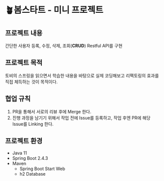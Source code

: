 # 🪴봄스타트 - 미니 프로젝트	

## 프로젝트 내용

간단한 사용자 등록, 수정, 삭제, 조회(<strong>CRUD</strong>) Restful API를 구현

## 프로젝트 목적

토비의 스프링을 읽으면서 학습한 내용을 바탕으로 실제 코딩해보고 리팩토링의 효과를 직접 체득하는 것이 목적이다.

## 협업 규칙

1. PR을 통해서 서로의 리뷰 후에 Merge 한다.
2. 진행 과정을 남기기 위해서 작업 전에 Issue를 등록하고, 작업 후엔 PR에 해당 Issue를 Linking 한다. 

## 프로젝트 환경

- Java 11
- Spring Boot 2.4.3
- Maven
  - Spring Boot Start Web
  - h2 Database

